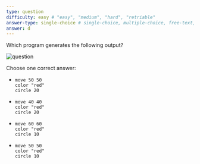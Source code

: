 ```yaml
---
type: question
difficulty: easy # "easy", "medium", "hard", "retriable"
answer-type: single-choice # single-choice, multiple-choice, free-text, multiple-free-texts, program
answer: d
---
```


Which program generates the following output?

![question](dot/dot-MISSING.a.evy.svg)

Choose one correct answer:

- ```evy
  move 50 50
  color "red"
  circle 20
  ```
- ```evy
  move 40 40
  color "red"
  circle 20
  ```
- ```evy
  move 60 60
  color "red"
  circle 10
  ```
- ```evy
  move 50 50
  color "red"
  circle 10
  ```
